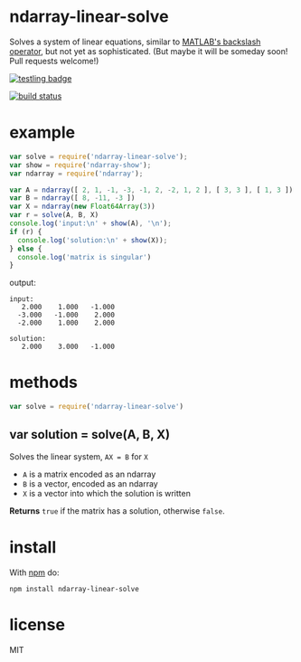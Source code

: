 # ndarray-linear-solve

Solves a system of linear equations, similar to [MATLAB's backslash operator](http://www.mathworks.com/help/matlab/ref/mldivide.html), but not yet as sophisticated.  (But maybe it will be someday soon!  Pull requests welcome!)

[![testling badge](https://ci.testling.com/substack/ndarray-linear-solve.png)](https://ci.testling.com/substack/ndarray-linear-solve)

[![build status](https://secure.travis-ci.org/substack/ndarray-linear-solve.png)](http://travis-ci.org/substack/ndarray-linear-solve)

# example

``` js
var solve = require('ndarray-linear-solve');
var show = require('ndarray-show');
var ndarray = require('ndarray');

var A = ndarray([ 2, 1, -1, -3, -1, 2, -2, 1, 2 ], [ 3, 3 ], [ 1, 3 ]);
var B = ndarray([ 8, -11, -3 ])
var X = ndarray(new Float64Array(3))
var r = solve(A, B, X)
console.log('input:\n' + show(A), '\n');
if (r) {
  console.log('solution:\n' + show(X));
} else {
  console.log('matrix is singular')
}
```

output:

```
input:
   2.000    1.000   -1.000
  -3.000   -1.000    2.000
  -2.000    1.000    2.000 

solution:
   2.000    3.000   -1.000

```

# methods

``` js
var solve = require('ndarray-linear-solve')
```

## var solution = solve(A, B, X)
Solves the linear system, `AX = B` for `X`

* `A` is a matrix encoded as an ndarray
* `B` is a vector, encoded as an ndarray
* `X` is a vector into which the solution is written

**Returns** `true` if the matrix has a solution, otherwise `false`.

# install

With [npm](https://npmjs.org) do:

```
npm install ndarray-linear-solve
```

# license

MIT
